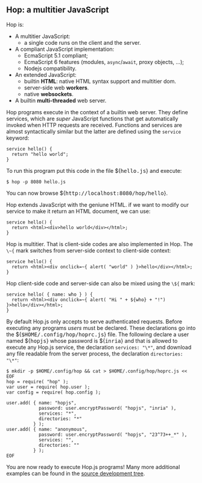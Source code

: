 Hop: a multitier JavaScript
---------------------------

Hop is:

* A multitier JavaScript:
  - a single code runs on the client and the server.
* A compliant JavaScript implementation:
  - EcmaScript 5.1 compliant;
  - EcmaScript 6 features (modules, `async`/`await`, proxy objects, ...);
  - Nodejs compatibility.
* An extended JavaScript:
  - builtin **HTML**: native HTML syntax support and multitier dom.
  - server-side web **workers**.
  - native **websockets**.
* A builtin **multi-threaded** web server.

Hop programs execute in the context of a builtin web server. They
define services, which are _super_ JavaScript functions that get
automatically invoked when HTTP requests are received. Functions and
services are almost syntactically similar but the latter are defined using
the `service` keyword:

```hopscript[:prog1@hopscript]
service hello() {
  return "hello world";
}
```

To run this program put this code in the file ${<tt>hello.js</tt>} and execute:

```sh[:@shell]
$ hop -p 8080 hello.js
```

You can now browse ${<tt>http://localhost:8080/hop/hello</tt>}.


Hop extends JavaScript with the geniune HTML. if we want to modify
our service to make it return an HTML document, we can use:

```hopscript[:prog2@hopscript]
service hello() {
  return <html><div>hello world</div></html>;
}
```

Hop is multitier. That is client-side codes are also implemented in Hop. The
`\~{` mark switches from server-side context to client-side context:

```hopscript[:prog3@hopscript]
service hello() {
  return <html><div onclick=~{ alert( "world" ) }>hello</div></html>;
}
```

Hop client-side code and server-side can also be mixed using the
`\${` mark:

```hopscript[:prog4@hopscript]
service hello( { name: who } ) {
  return <html><div onclick=~{ alert( "Hi " + ${who} + "!") }>hello</div></html>;
}
```

By default Hop.js only accepts to serve authenticated requests. Before
executing any programs _users_ must be declared. These declarations go
into the ${<tt>$HOME/.config/hop/hoprc.js</tt>} file. The following declare a
user named ${<tt>hopjs</tt>} whose password is ${<tt>inria</tt>} and that is
allowed to execute any Hop.js service, the declaration `services: "\*"`, and
download any file readable from the server process, the declaration
`directories: "\*"`:

```sh[:config@config]
$ mkdir -p $HOME/.config/hop && cat > $HOME/.config/hop/hoprc.js << EOF
hop = require( "hop" );
var user = require( hop.user );
var config = require( hop.config );

user.add( { name: "hopjs",
            password: user.encryptPassword( "hopjs", "inria" ),
            services: "*",
            directories: "*"
          } );
user.add( { name: "anonymous",
            password: user.encryptPassword( "hopjs", "23^73++_*" ),
            services: "",
            directories: ""
          } );	  
EOF
```

You are now ready to execute Hop.js programs! Many more additional examples
can be found in the
[source development tree](https://github.com/manuel-serrano/hop/tree/3.1.x/examples).
